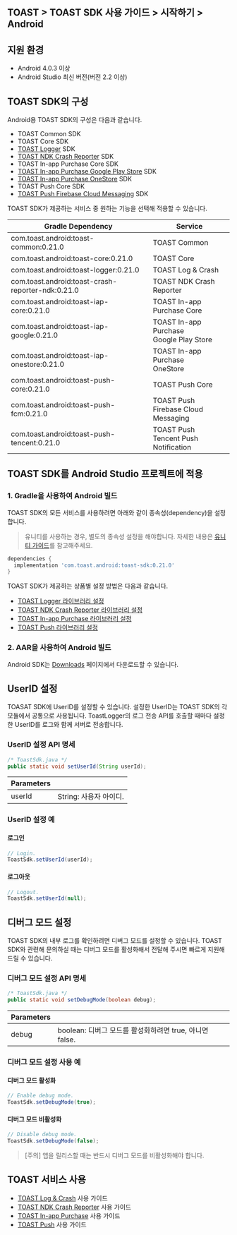 ## TOAST > TOAST SDK 사용 가이드 > 시작하기 > Android

## 지원 환경

* Android 4.0.3 이상
* Android Studio 최신 버전(버전 2.2 이상)

## TOAST SDK의 구성

Android용 TOAST SDK의 구성은 다음과 같습니다.

* TOAST Common SDK
* TOAST Core SDK
* [TOAST Logger](./log-collector-android) SDK
* [TOAST NDK Crash Reporter](./log-collector-ndk) SDK
* TOAST In-app Purchase Core SDK
* [TOAST In-app Purchase Google Play Store](./iap-android) SDK
* [TOAST In-app Purchase OneStore](./iap-android) SDK
* TOAST Push Core SDK
* [TOAST Push Firebase Cloud Messaging](./push-android) SDK

TOAST SDK가 제공하는 서비스 중 원하는 기능을 선택해 적용할 수 있습니다.

| Gradle Dependency                           | Service           |
| ------------------------------------------- | ----------------- |
| com.toast.android:toast-common:0.21.0       | TOAST Common      |
| com.toast.android:toast-core:0.21.0         | TOAST Core        |
| com.toast.android:toast-logger:0.21.0       | TOAST Log & Crash |
| com.toast.android:toast-crash-reporter-ndk:0.21.0       | TOAST NDK Crash Reporter |
| com.toast.android:toast-iap-core:0.21.0     | TOAST In-app Purchase Core |
| com.toast.android:toast-iap-google:0.21.0   | TOAST In-app Purchase <br>Google Play Store |
| com.toast.android:toast-iap-onestore:0.21.0 | TOAST In-app Purchase <br>OneStore |
| com.toast.android:toast-push-core:0.21.0    | TOAST Push Core   |
| com.toast.android:toast-push-fcm:0.21.0    | TOAST Push <br>Firebase Cloud Messaging |
| com.toast.android:toast-push-tencent:0.21.0    | TOAST Push <br>Tencent Push Notification |

## TOAST SDK를 Android Studio 프로젝트에 적용

### 1. Gradle을 사용하여 Android 빌드

TOAST SDK의 모든 서비스를 사용하려면 아래와 같이 종속성(dependency)을 설정합니다.

> 유니티를 사용하는 경우, 별도의 종속성 설정을 해야합니다.
> 자세한 내용은 [유니티 가이드](./getting-started-unity/#android)를 참고해주세요.

```groovy
dependencies {
  implementation 'com.toast.android:toast-sdk:0.21.0'
}
```

TOAST SDK가 제공하는 상품별 설정 방법은 다음과 같습니다.

- [TOAST Logger 라이브러리 설정](./log-collector-android/#_1)
- [TOAST NDK Crash Reporter 라이브러리 설정](./log-collector-ndk/#_1)
- [TOAST In-app Purchase 라이브러리 설정](./iap-android/#_2)
- [TOAST Push 라이브러리 설정](./push-android/#_2)

### 2. AAR을 사용하여 Android 빌드

Android SDK는 [Downloads](../../../Download/#toast-sdk) 페이지에서 다운로드할 수 있습니다.

## UserID 설정

TOASAT SDK에 UserID를 설정할 수 있습니다.
설정한 UserID는 TOAST SDK의 각 모듈에서 공통으로 사용됩니다.
ToastLogger의 로그 전송 API를 호출할 때마다 설정한 UserID를 로그와 함께 서버로 전송합니다.

### UserID 설정 API 명세

```java
/* ToastSdk.java */
public static void setUserId(String userId);
```

| Parameters | |
| -- | -- |
| userId | String: 사용자 아이디.|

### UserID 설정 예

#### 로그인

```java
// Login.
ToastSdk.setUserId(userId);
```

#### 로그아웃

```java
// Logout.
ToastSdk.setUserId(null);
```

## 디버그 모드 설정

TOAST SDK의 내부 로그를 확인하려면 디버그 모드를 설정할 수 있습니다.
TOAST SDK와 관련해 문의하실 때는 디버그 모드를 활성화해서 전달해 주시면 빠르게 지원해드릴 수 있습니다.

### 디버그 모드 설정 API 명세

```java
/* ToastSdk.java */
public static void setDebugMode(boolean debug);
```

| Parameters | |
| -- | -- |
| debug | boolean: 디버그 모드를 활성화하려면 true, 아니면 false.|

### 디버그 모드 설정 사용 예

#### 디버그 모드 활성화

```java
// Enable debug mode.
ToastSdk.setDebugMode(true);
```

#### 디버그 모드 비활성화

```java
// Disable debug mode.
ToastSdk.setDebugMode(false);
```

> [주의] 앱을 릴리스할 때는 반드시 디버그 모드를 비활성화해야 합니다.

## TOAST 서비스 사용

* [TOAST Log & Crash](./log-collector-android) 사용 가이드
* [TOAST NDK Crash Reporter](./log-collector-ndk) 사용 가이드
* [TOAST In-app Purchase](./iap-android) 사용 가이드
* [TOAST Push](./push-android) 사용 가이드
